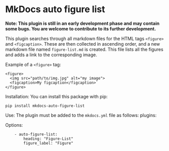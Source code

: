 # MkDocs auto figure list

**Note: This plugin is still in an early development phase and may contain some bugs. You are welcome to contribute to its further development.**

This plugin searches through all markdown files for the HTML tags `<figure>` and `<figcaption>`. These are then collected in ascending order, and a new markdown file named `figure-list.md` is created. This file lists all the figures and adds a link to the corresponding image.

Example of a `<figure>` tag:
```
<figure>
  <img src="path/to/img.jpg" alt="my image">
  <figcaption>My figcaption</figcaption>`
</figure>
```

Installation:
You can install this package with pip:
```
pip install mkdocs-auto-figure-list
```

Use:
The plugin must be added to the `mkdocs.yml` file as follows:
plugins:

Options:
```
    - auto-figure-list:
        heading: "Figure-List"
        figure_label: "Figure"
```
